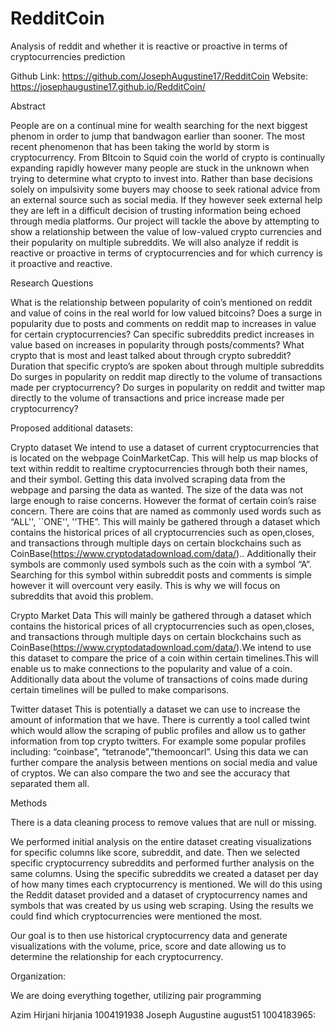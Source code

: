 # RedditCoin
Analysis of reddit and whether it is reactive or proactive in terms of cryptocurrencies prediction 

Github Link: https://github.com/JosephAugustine17/RedditCoin 
Website: https://josephaugustine17.github.io/RedditCoin/ 

Abstract 

People are on a continual mine for wealth searching for the next biggest phenom in order to jump that bandwagon earlier than sooner. The most recent phenomenon that has been taking the world by storm is cryptocurrency.  From BItcoin to Squid coin the world of crypto is continually expanding rapidly however many people are stuck in the unknown when trying to determine what crypto to invest into. Rather than base decisions solely on impulsivity some buyers may choose to seek rational advice from an external source such as social media. If they however seek external help they are left in a difficult decision of trusting information being echoed through media platforms. Our project will tackle the above by attempting to show a relationship between the value of low-valued crypto currencies and their popularity on multiple subreddits. We will also analyze if reddit is reactive or proactive in terms of cryptocurrencies and for which currency is it proactive and reactive.

Research Questions 

What is the relationship between popularity of coin’s mentioned on reddit and value of coins in the real world for low valued bitcoins?
Does a surge in popularity due to posts and comments  on reddit map to increases in value for certain cryptocurrencies?
Can specific subreddits predict increases in value based on increases in popularity through posts/comments?
What crypto that is most and least talked about through crypto subreddit?
Duration that specific crypto’s are spoken about through multiple subreddits
Do surges in popularity on reddit map directly to the volume of transactions made per cryptocurrency?
Do surges in popularity on reddit and twitter  map directly to the volume of transactions and price increase  made per cryptocurrency?


Proposed additional datasets:

Crypto dataset 
We intend to use a dataset of current cryptocurrencies that is located on the webpage CoinMarketCap. This will help us map  blocks of text within reddit to  realtime cryptocurrencies through both their names, and their symbol. Getting this data involved scraping data from the webpage and parsing the data as wanted. The size of the data was not large enough to raise concerns. However the format of certain coin’s raise concern. There are coins that are named as commonly used words such as “ALL'', ``ONE'', ''THE”. This will mainly be gathered through a dataset which contains the historical prices of all cryptocurrencies such as open,closes, and transactions through multiple days on certain blockchains such as CoinBase(https://www.cryptodatadownload.com/data/).. Additionally their symbols are commonly used symbols such as the coin with a symbol “A”. Searching for this symbol within subreddit posts and comments is simple however it will overcount very easily. This is why we will focus on subreddits that avoid this problem.  

Crypto  Market Data
This will mainly be gathered through a dataset which contains the historical prices of all cryptocurrencies such as open,closes, and transactions through multiple days on certain blockchains such as CoinBase(https://www.cryptodatadownload.com/data/).We intend to use this  dataset to compare the price of a coin within certain timelines.This will enable us to make connections to the popularity and value of a coin. Additionally data about the volume of transactions of coins made during certain timelines will be pulled to make comparisons.

Twitter dataset 
This is potentially a dataset we can use to increase the amount of information that we have. There is currently a tool called twint which would allow the scraping of public profiles and allow us to gather information from top crypto twitters. For example some popular profiles including:  “coinbase”, “tetranode”,”themooncarl”.  Using this data we can further compare the analysis between mentions on social media and value of cryptos. We can also compare the two and see the accuracy that separated them all.  

Methods

There is a data cleaning process to remove values that are null or missing.

We performed initial analysis on the entire dataset creating visualizations for specific columns like score, subreddit, and date. Then we selected specific cryptocurrency subreddits and performed further analysis on the same columns. Using the specific subreddits we created a 
dataset per day of how many times each cryptocurrency is mentioned. We will do this using the Reddit dataset provided and a dataset of cryptocurrency names and symbols that was created by us using web scraping. Using the results we could find which cryptocurrencies were mentioned the most.

Our goal is to then use historical cryptocurrency data and generate visualizations with the volume, price, score and date allowing us to determine the relationship for each cryptocurrency.

Organization: 

We are doing everything together, utilizing pair programming

Azim Hirjani hirjania 1004191938
Joseph Augustine august51 1004183965:


